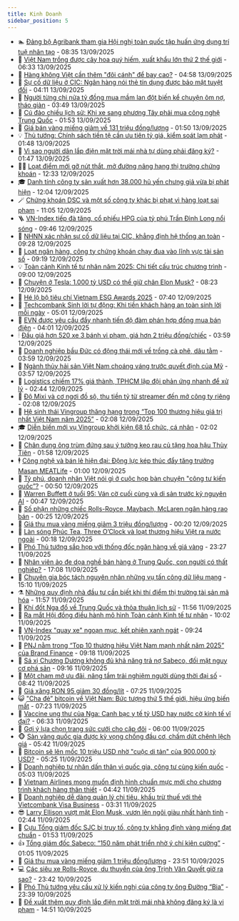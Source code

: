 ```yaml
---
title: Kinh Doanh
sidebar_position: 5
---
```


<!-- dantri-kinh-doanh:START -->
- 🏊 [Đảng bộ Agribank tham gia Hội nghị toàn quốc tập huấn ứng dụng trí tuệ nhân tạo](https://dantri.com.vn/kinh-doanh/dang-bo-agribank-tham-gia-hoi-nghi-toan-quoc-tap-huan-ung-dung-tri-tue-nhan-tao-20250913152145721.htm) - 08:35 13/09/2025
- 🦆 [Việt Nam trồng được cây hoa quý hiếm, xuất khẩu lớn thứ 2 thế giới](https://dantri.com.vn/kinh-doanh/viet-nam-trong-duoc-cay-hoa-quy-hiem-xuat-khau-lon-thu-2-the-gioi-20250912103248173.htm) - 06:33 13/09/2025
- 🦄 [Hàng không Việt cần thêm &quot;đôi cánh&quot; để bay cao?](https://dantri.com.vn/kinh-doanh/hang-khong-viet-can-them-doi-canh-de-bay-cao-20250820100028496.htm) - 04:58 13/09/2025
- 🌝 [Sự cố dữ liệu ở CIC: Ngân hàng nói thẻ tín dụng được bảo mật tuyệt đối](https://dantri.com.vn/kinh-doanh/su-co-du-lieu-o-cic-ngan-hang-noi-the-tin-dung-duoc-bao-mat-tuyet-doi-20250913011904012.htm) - 04:11 13/09/2025
- 💃 [Người từng chi nửa tỷ đồng mua mầm lan đột biến kể chuyện ôm nợ, tháo giàn](https://dantri.com.vn/kinh-doanh/nguoi-tung-chi-nua-ty-dong-mua-mam-lan-dot-bien-ke-chuyen-om-no-thao-gian-20250904143640594.htm) - 03:49 13/09/2025
- 🦏 [Cú đảo chiều lịch sử: Khi xe sang phương Tây phải mua công nghệ Trung Quốc](https://dantri.com.vn/kinh-doanh/cu-dao-chieu-lich-su-khi-xe-sang-phuong-tay-phai-mua-cong-nghe-trung-quoc-20250911182929528.htm) - 01:53 13/09/2025
- 🦩 [Giá bán vàng miếng giảm về 131 triệu đồng/lượng](https://dantri.com.vn/kinh-doanh/gia-ban-vang-mieng-giam-ve-131-trieu-dongluong-20250913010024441.htm) - 01:50 13/09/2025
- 💡 [Thủ tướng: Chính sách tiền tệ cần ưu tiên tỷ giá, kiểm soát lạm phát](https://dantri.com.vn/kinh-doanh/thu-tuong-chinh-sach-tien-te-can-uu-tien-ty-gia-kiem-soat-lam-phat-20250912204613400.htm) - 01:48 13/09/2025
- 🌊 [Vì sao người dân lắp điện mặt trời mái nhà tự dùng phải đăng ký?](https://dantri.com.vn/kinh-doanh/vi-sao-nguoi-dan-lap-dien-mat-troi-mai-nha-tu-dung-phai-dang-ky-20250913082105453.htm) - 01:47 13/09/2025
- 🧑‍💻 [Loạt điểm mới gỡ nút thắt, mở đường nâng hạng thị trường chứng khoán](https://dantri.com.vn/kinh-doanh/loat-diem-moi-go-nut-that-mo-duong-nang-hang-thi-truong-chung-khoan-20250912171428160.htm) - 12:33 12/09/2025
- 🎓 [Danh tính công ty sản xuất hơn 38.000 hũ yến chưng giả vừa bị phát hiện](https://dantri.com.vn/kinh-doanh/danh-tinh-cong-ty-san-xuat-hon-38000-hu-yen-chung-gia-vua-bi-phat-hien-20250912133012625.htm) - 12:04 12/09/2025
- 🪄 [Chứng khoán DSC và một số công ty khác bị phạt vì hàng loạt sai phạm](https://dantri.com.vn/kinh-doanh/chung-khoan-dsc-va-mot-so-cong-ty-khac-bi-phat-vi-hang-loat-sai-pham-20250912161824644.htm) - 11:05 12/09/2025
- 🪜 [VN-Index tiếp đà tăng, cổ phiếu HPG của tỷ phú Trần Đình Long nổi sóng](https://dantri.com.vn/kinh-doanh/vn-index-tiep-da-tang-co-phieu-hpg-cua-ty-phu-tran-dinh-long-noi-song-20250912162143787.htm) - 09:46 12/09/2025
- 🦄 [NHNN xác nhận sự cố dữ liệu tại CIC, khẳng định hệ thống an toàn](https://dantri.com.vn/kinh-doanh/nhnn-xac-nhan-su-co-du-lieu-tai-cic-khang-dinh-he-thong-an-toan-20250912111133072.htm) - 09:28 12/09/2025
- 💯 [Loạt ngân hàng, công ty chứng khoán chạy đua vào lĩnh vực tài sản số](https://dantri.com.vn/kinh-doanh/loat-ngan-hang-cong-ty-chung-khoan-chay-dua-vao-linh-vuc-tai-san-so-20250910100436603.htm) - 09:19 12/09/2025
- 💡 [Toàn cảnh Kinh tế tư nhân năm 2025: Chi tiết cấu trúc chương trình](https://dantri.com.vn/kinh-doanh/toan-canh-kinh-te-tu-nhan-nam-2025-chi-tiet-cau-truc-chuong-trinh-20250912144307275.htm) - 09:00 12/09/2025
- 🧰 [Chuyện ở Tesla: 1.000 tỷ USD có thể giữ chân Elon Musk?](https://dantri.com.vn/kinh-doanh/chuyen-o-tesla-1000-ty-usd-co-the-giu-chan-elon-musk-20250912090154240.htm) - 08:23 12/09/2025
- 🎊 [Hé lộ bộ tiêu chí Vietnam ESG Awards 2025](https://dantri.com.vn/kinh-doanh/he-lo-bo-tieu-chi-vietnam-esg-awards-2025-20250912111046032.htm) - 07:40 12/09/2025
- 🔭 [Techcombank Sinh lời tự động: Khi tiền khách hàng an toàn sinh lời mỗi ngày](https://dantri.com.vn/kinh-doanh/techcombank-sinh-loi-tu-dong-khi-tien-khach-hang-an-toan-sinh-loi-moi-ngay-20250912115435904.htm) - 05:01 12/09/2025
- 💼 [EVN được yêu cầu đẩy nhanh tiến độ đàm phán hợp đồng mua bán điện](https://dantri.com.vn/kinh-doanh/evn-duoc-yeu-cau-day-nhanh-tien-do-dam-phan-hop-dong-mua-ban-dien-20250912075658921.htm) - 04:01 12/09/2025
- 🕯 [Đấu giá hơn 520 xe 3 bánh vi phạm, giá hơn 2 triệu đồng/chiếc](https://dantri.com.vn/kinh-doanh/dau-gia-hon-520-xe-3-banh-vi-pham-gia-hon-2-trieu-dongchiec-20250912001256897.htm) - 03:59 12/09/2025
- 🫣 [Doanh nghiệp bầu Đức có động thái mới về trồng cà phê, dâu tằm](https://dantri.com.vn/kinh-doanh/doanh-nghiep-bau-duc-co-dong-thai-moi-ve-trong-ca-phe-dau-tam-20250912080331581.htm) - 03:59 12/09/2025
- 🤠 [Ngành thủy hải sản Việt Nam choáng váng trước quyết định của Mỹ](https://dantri.com.vn/kinh-doanh/nganh-thuy-hai-san-viet-nam-choang-vang-truoc-quyet-dinh-cua-my-20250912093711759.htm) - 03:57 12/09/2025
- 🌈 [Logistics chiếm 17% giá thành, TPHCM lập đội phản ứng nhanh để xử lý](https://dantri.com.vn/kinh-doanh/logistics-chiem-17-gia-thanh-tphcm-lap-doi-phan-ung-nhanh-de-xu-ly-20250912081957512.htm) - 02:44 12/09/2025
- 🦅 [Độ Mixi và cơ ngơi đồ sộ, thu tiền tỷ từ streamer đến mở công ty riêng](https://dantri.com.vn/kinh-doanh/do-mixi-va-co-ngoi-do-so-thu-tien-ty-tu-streamer-den-mo-cong-ty-rieng-20250912080914511.htm) - 02:08 12/09/2025
- 🌁 [Hệ sinh thái Vingroup thăng hạng trong “Top 100 thương hiệu giá trị nhất Việt Nam năm 2025”](https://dantri.com.vn/kinh-doanh/he-sinh-thai-vingroup-thang-hang-trong-top-100-thuong-hieu-gia-tri-nhat-viet-nam-nam-2025-20250912085644829.htm) - 02:08 12/09/2025
- 🎓 [Diễn biến mới vụ Vingroup khởi kiện 68 tổ chức, cá nhân](https://dantri.com.vn/kinh-doanh/dien-bien-moi-vu-vingroup-khoi-kien-68-to-chuc-ca-nhan-20250912085250637.htm) - 02:02 12/09/2025
- 📝 [Chân dung ông trùm đứng sau ý tưởng kẹo rau củ tặng hoa hậu Thùy Tiên](https://dantri.com.vn/kinh-doanh/chan-dung-ong-trum-dung-sau-y-tuong-keo-rau-cu-tang-hoa-hau-thuy-tien-20250912012045849.htm) - 01:58 12/09/2025
- 🕴 [Công nghệ và bán lẻ hiện đại: Động lực kép thúc đẩy tăng trưởng Masan MEATLife](https://dantri.com.vn/kinh-doanh/cong-nghe-va-ban-le-hien-dai-dong-luc-kep-thuc-day-tang-truong-masan-meatlife-20250911153018611.htm) - 01:00 12/09/2025
- 🧰 [Tỷ phú, doanh nhân Việt nói gì ở cuộc họp bàn chuyện &quot;công tư kiến quốc”?](https://dantri.com.vn/kinh-doanh/ty-phu-doanh-nhan-viet-noi-gi-o-cuoc-hop-ban-chuyen-cong-tu-kien-quoc-20250911232826627.htm) - 00:50 12/09/2025
- 🤖 [Warren Buffett ở tuổi 95: Ván cờ cuối cùng và di sản trước kỷ nguyên AI](https://dantri.com.vn/kinh-doanh/warren-buffett-o-tuoi-95-van-co-cuoi-cung-va-di-san-truoc-ky-nguyen-ai-20250830203607212.htm) - 00:47 12/09/2025
- 🤠 [Số phận những chiếc Rolls-Royce, Maybach, McLaren ngân hàng rao bán](https://dantri.com.vn/kinh-doanh/so-phan-nhung-chiec-rolls-royce-maybach-mclaren-ngan-hang-rao-ban-20250912000116548.htm) - 00:25 12/09/2025
- 🌮 [Giá thu mua vàng miếng giảm 3 triệu đồng/lượng](https://dantri.com.vn/kinh-doanh/gia-thu-mua-vang-mieng-giam-3-trieu-dongluong-20250911233942824.htm) - 00:20 12/09/2025
- 🦄 [Làn sóng Phúc Tea, Three O’Clock và loạt thương hiệu Việt ra nước ngoài](https://dantri.com.vn/kinh-doanh/lan-song-phuc-tea-three-oclock-va-loat-thuong-hieu-viet-ra-nuoc-ngoai-20250911200343485.htm) - 00:18 12/09/2025
- 👺 [Phó Thủ tướng sắp họp với thống đốc ngân hàng về giá vàng](https://dantri.com.vn/kinh-doanh/pho-thu-tuong-sap-hop-voi-thong-doc-ngan-hang-ve-gia-vang-20250911223123203.htm) - 23:27 11/09/2025
- 🤗 [Nhân viên ảo đe dọa nghề bán hàng ở Trung Quốc, con người có thất nghiệp?](https://dantri.com.vn/kinh-doanh/nhan-vien-ao-de-doa-nghe-ban-hang-o-trung-quoc-con-nguoi-co-that-nghiep-20250911192251529.htm) - 17:08 11/09/2025
- 💪 [Chuyên gia bóc tách nguyên nhân những vụ tấn công dữ liệu mạng](https://dantri.com.vn/kinh-doanh/chuyen-gia-boc-tach-nguyen-nhan-nhung-vu-tan-cong-du-lieu-mang-20250911190141841.htm) - 15:10 11/09/2025
- ⚗️ [Những quy định nhà đầu tư cần biết khi thí điểm thị trường tài sản mã hóa](https://dantri.com.vn/kinh-doanh/nhung-quy-dinh-nha-dau-tu-can-biet-khi-thi-diem-thi-truong-tai-san-ma-hoa-20250911160728699.htm) - 11:57 11/09/2025
- 🧠 [Khí đốt Nga đổ về Trung Quốc và thỏa thuận lịch sử](https://dantri.com.vn/kinh-doanh/khi-dot-nga-do-ve-trung-quoc-va-thoa-thuan-lich-su-20250905181942987.htm) - 11:56 11/09/2025
- 🗽 [Ra mắt Hội đồng điều hành mô hình Toàn cảnh Kinh tế tư nhân](https://dantri.com.vn/kinh-doanh/ra-mat-hoi-dong-dieu-hanh-mo-hinh-toan-canh-kinh-te-tu-nhan-20250911165848005.htm) - 10:02 11/09/2025
- 🫣 [VN-Index &quot;quay xe&quot; ngoạn mục, kết phiên xanh ngát](https://dantri.com.vn/kinh-doanh/vn-index-quay-xe-ngoan-muc-ket-phien-xanh-ngat-20250911155816738.htm) - 09:24 11/09/2025
- 🫣 [PNJ nằm trong “Top 10 thương hiệu Việt Nam mạnh nhất năm 2025” của Brand Finance](https://dantri.com.vn/kinh-doanh/pnj-nam-trong-top-10-thuong-hieu-viet-nam-manh-nhat-nam-2025-cua-brand-finance-20250911161807780.htm) - 09:18 11/09/2025
- 🫣 [Sá xị Chương Dương không đủ khả năng trả nợ Sabeco, đối mặt nguy cơ phá sản](https://dantri.com.vn/kinh-doanh/sa-xi-chuong-duong-khong-du-kha-nang-tra-no-sabeco-doi-mat-nguy-co-pha-san-20250911142423231.htm) - 09:16 11/09/2025
- 💂 [Một chạm mở ưu đãi, nâng tầm trải nghiệm người dùng thời đại số](https://dantri.com.vn/kinh-doanh/mot-cham-mo-uu-dai-nang-tam-trai-nghiem-nguoi-dung-thoi-dai-so-20250911153224456.htm) - 08:42 11/09/2025
- 💫 [Giá xăng RON 95 giảm 30 đồng/lít](https://dantri.com.vn/kinh-doanh/gia-xang-ron-95-giam-30-donglit-20250911125907666.htm) - 07:25 11/09/2025
- 😺 [&quot;Cha đẻ” bitcoin về Việt Nam: Bức tượng thứ 5 thế giới, hiệu ứng biến mất](https://dantri.com.vn/kinh-doanh/cha-de-bitcoin-ve-viet-nam-buc-tuong-thu-5-the-gioi-hieu-ung-bien-mat-20250911132500891.htm) - 07:23 11/09/2025
- 🦆 [Vaccine ung thư của Nga: Canh bạc y tế tỷ USD hay nước cờ kinh tế vĩ đại?](https://dantri.com.vn/kinh-doanh/vaccine-ung-thu-cua-nga-canh-bac-y-te-ty-usd-hay-nuoc-co-kinh-te-vi-dai-20250911125516630.htm) - 06:33 11/09/2025
- 👀 [Gợi ý lựa chọn trang sức cưới cho cặp đôi](https://dantri.com.vn/kinh-doanh/goi-y-lua-chon-trang-suc-cuoi-cho-cap-doi-20250911113742548.htm) - 06:00 11/09/2025
- 🐵 [Sàn vàng quốc gia được kỳ vọng chống đầu cơ, chấm dứt chênh lệch giá](https://dantri.com.vn/kinh-doanh/san-vang-quoc-gia-duoc-ky-vong-chong-dau-co-cham-dut-chenh-lech-gia-20250911122559126.htm) - 05:42 11/09/2025
- 🤖 [Bitcoin sẽ lên mốc 10 triệu USD nhờ &quot;cuộc di tản&quot; của 900.000 tỷ USD?](https://dantri.com.vn/kinh-doanh/bitcoin-se-len-moc-10-trieu-usd-nho-cuoc-di-tan-cua-900000-ty-usd-20250911120948557.htm) - 05:25 11/09/2025
- 💂 [Doanh nghiệp tư nhân dấn thân vì quốc gia, công tư cùng kiến quốc](https://dantri.com.vn/kinh-doanh/doanh-nghiep-tu-nhan-dan-than-vi-quoc-gia-cong-tu-cung-kien-quoc-20250911115046256.htm) - 05:03 11/09/2025
- 🦆 [Vietnam Airlines mong muốn định hình chuẩn mực mới cho chương trình khách hàng thân thiết](https://dantri.com.vn/kinh-doanh/vietnam-airlines-mong-muon-dinh-hinh-chuan-muc-moi-cho-chuong-trinh-khach-hang-than-thiet-20250911112423400.htm) - 04:42 11/09/2025
- 🦅 [Doanh nghiệp dễ dàng quản lý chi tiêu, khấu trừ thuế với thẻ Vietcombank Visa Business](https://dantri.com.vn/kinh-doanh/doanh-nghiep-de-dang-quan-ly-chi-tieu-khau-tru-thue-voi-the-vietcombank-visa-business-20250911102048895.htm) - 03:31 11/09/2025
- 😎 [Larry Ellison vượt mặt Elon Musk, vươn lên ngôi giàu nhất hành tinh](https://dantri.com.vn/kinh-doanh/larry-ellison-vuot-mat-elon-musk-vuon-len-ngoi-giau-nhat-hanh-tinh-20250911091403754.htm) - 02:44 11/09/2025
- 🐎 [Cựu Tổng giám đốc SJC bị truy tố, công ty khẳng định vàng miếng đạt chuẩn](https://dantri.com.vn/kinh-doanh/cuu-tong-giam-doc-sjc-bi-truy-to-cong-ty-khang-dinh-vang-mieng-dat-chuan-20250911082404321.htm) - 01:53 11/09/2025
- 👍 [Tổng giám đốc Sabeco: “150 năm phát triển nhờ ý chí kiên cường”](https://dantri.com.vn/kinh-doanh/tong-giam-doc-sabeco-150-nam-phat-trien-nho-y-chi-kien-cuong-20250911075937909.htm) - 01:05 11/09/2025
- 🦒 [Giá thu mua vàng miếng giảm 1 triệu đồng/lượng](https://dantri.com.vn/kinh-doanh/gia-thu-mua-vang-mieng-giam-1-trieu-dongluong-20250911001820697.htm) - 23:51 10/09/2025
- 💻 [Các siêu xe Rolls-Royce, du thuyền của ông Trịnh Văn Quyết giờ ra sao?](https://dantri.com.vn/kinh-doanh/cac-sieu-xe-rolls-royce-du-thuyen-cua-ong-trinh-van-quyet-gio-ra-sao-20250911000433560.htm) - 23:42 10/09/2025
- 👺 [Phó Thủ tướng yêu cầu xử lý kiến nghị của công ty ông Đường “Bia”](https://dantri.com.vn/kinh-doanh/pho-thu-tuong-yeu-cau-xu-ly-kien-nghi-cua-cong-ty-ong-duong-bia-20250910225828801.htm) - 23:39 10/09/2025
- 🧐 [Đề xuất thêm quy định lắp điện mặt trời mái nhà không đăng ký là vi phạm](https://dantri.com.vn/kinh-doanh/de-xuat-them-quy-dinh-lap-dien-mat-troi-mai-nha-khong-dang-ky-la-vi-pham-20250910202510960.htm) - 14:51 10/09/2025<!-- dantri-kinh-doanh:END -->
